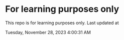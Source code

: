 # For learning purposes only
This repo is for learning purposes only.
Last updated at

Tuesday, November 28, 2023 4:00:31 AM


